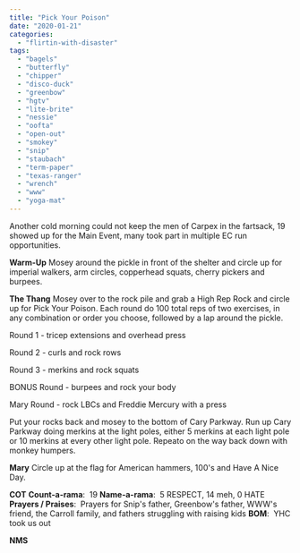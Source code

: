```yaml
---
title: "Pick Your Poison"
date: "2020-01-21"
categories: 
  - "flirtin-with-disaster"
tags: 
  - "bagels"
  - "butterfly"
  - "chipper"
  - "disco-duck"
  - "greenbow"
  - "hgtv"
  - "lite-brite"
  - "nessie"
  - "oofta"
  - "open-out"
  - "smokey"
  - "snip"
  - "staubach"
  - "term-paper"
  - "texas-ranger"
  - "wrench"
  - "www"
  - "yoga-mat"
---
```


Another cold morning could not keep the men of Carpex in the fartsack, 19 showed up for the Main Event, many took part in multiple EC run opportunities.

**Warm-Up** Mosey around the pickle in front of the shelter and circle up for imperial walkers, arm circles, copperhead squats, cherry pickers and burpees.

**The Thang** Mosey over to the rock pile and grab a High Rep Rock and circle up for Pick Your Poison. Each round do 100 total reps of two exercises, in any combination or order you choose, followed by a lap around the pickle.

Round 1 - tricep extensions and overhead press

Round 2 - curls and rock rows

Round 3 - merkins and rock squats

BONUS Round - burpees and rock your body

Mary Round - rock LBCs and Freddie Mercury with a press

Put your rocks back and mosey to the bottom of Cary Parkway. Run up Cary Parkway doing merkins at the light poles, either 5 merkins at each light pole or 10 merkins at every other light pole. Repeato on the way back down with monkey humpers.

**Mary** Circle up at the flag for American hammers, 100's and Have A Nice Day.

**COT** **Count-a-rama**:  19 **Name-a-rama**:  5 RESPECT, 14 meh, 0 HATE **Prayers / Praises**:  Prayers for Snip's father, Greenbow's father, WWW's friend, the Carroll family, and fathers struggling with raising kids **BOM**:  YHC took us out

**NMS**
